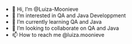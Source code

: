 - 👋 Hi, I’m @Luiza-Moonieve
- 👀 I’m interested in QA and Java Developpment
- 🌱 I’m currently learning QA and Java
- 💞️ I’m looking to collaborate on QA and Java
- 📫 How to reach me @luiza.moonieve

<!---
Moonieve/Moonieve is a ✨ special ✨ repository because its `README.md` (this file) appears on your GitHub profile.
You can click the Preview link to take a look at your changes.
--->
